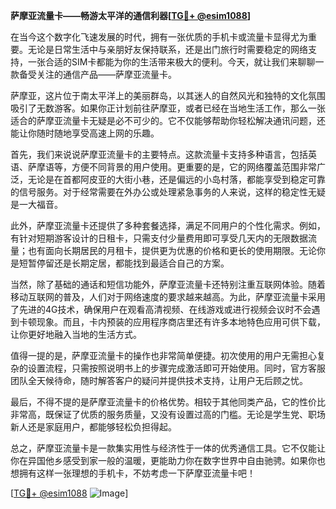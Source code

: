 **萨摩亚流量卡——畅游太平洋的通信利器[[TG💪+ @esim1088](https://t.me/s/esim1088)]**

在当今这个数字化飞速发展的时代，拥有一张优质的手机卡或流量卡显得尤为重要。无论是日常生活中与亲朋好友保持联系，还是出门旅行时需要稳定的网络支持，一张合适的SIM卡都能为你的生活带来极大的便利。今天，就让我们来聊聊一款备受关注的通信产品——萨摩亚流量卡。

萨摩亚，这片位于南太平洋上的美丽群岛，以其迷人的自然风光和独特的文化氛围吸引了无数游客。如果你正计划前往萨摩亚，或者已经在当地生活工作，那么一张适合的萨摩亚流量卡无疑是必不可少的。它不仅能够帮助你轻松解决通讯问题，还能让你随时随地享受高速上网的乐趣。

首先，我们来说说萨摩亚流量卡的主要特点。这款流量卡支持多种语言，包括英语、萨摩语等，方便不同背景的用户使用。更重要的是，它的网络覆盖范围非常广泛，无论是在首都阿皮亚的大街小巷，还是偏远的小岛村落，都能享受到稳定可靠的信号服务。对于经常需要在外办公或处理紧急事务的人来说，这样的稳定性无疑是一大福音。

此外，萨摩亚流量卡还提供了多种套餐选择，满足不同用户的个性化需求。例如，有针对短期游客设计的日租卡，只需支付少量费用即可享受几天内的无限数据流量；也有面向长期居民的月租卡，提供更为优惠的价格和更长的使用期限。无论你是短暂停留还是长期定居，都能找到最适合自己的方案。

当然，除了基础的通话和短信功能外，萨摩亚流量卡还特别注重互联网体验。随着移动互联网的普及，人们对于网络速度的要求越来越高。为此，萨摩亚流量卡采用了先进的4G技术，确保用户在观看高清视频、在线游戏或进行视频会议时不会遇到卡顿现象。而且，卡内预装的应用程序商店里还有许多本地特色应用可供下载，让你更好地融入当地的生活方式。

值得一提的是，萨摩亚流量卡的操作也非常简单便捷。初次使用的用户无需担心复杂的设置流程，只需按照说明书上的步骤完成激活即可开始使用。同时，官方客服团队全天候待命，随时解答客户的疑问并提供技术支持，让用户无后顾之忧。

最后，不得不提的是萨摩亚流量卡的价格优势。相较于其他同类产品，它的性价比非常高，既保证了优质的服务质量，又没有设置过高的门槛。无论是学生党、职场新人还是家庭用户，都能够轻松负担得起。

总之，萨摩亚流量卡是一款集实用性与经济性于一体的优秀通信工具。它不仅能让你在异国他乡感受到家一般的温暖，更能助力你在数字世界中自由驰骋。如果你也想拥有这样一张理想的手机卡，不妨考虑一下萨摩亚流量卡吧！

[[TG💪+ @esim1088](https://t.me/s/esim1088) ![Image](https://i.postimg.cc/4NQfJmqS/Snipaste-2025-05-13-00-14-12.png)]